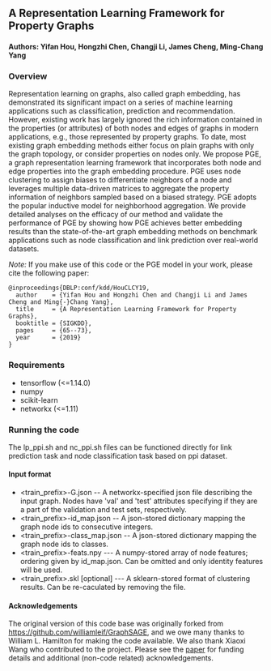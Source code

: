 ## A Representation Learning Framework for Property Graphs

#### Authors: Yifan Hou, Hongzhi Chen, Changji Li, James Cheng, Ming-Chang Yang

### Overview

Representation learning on graphs, also called graph embedding, has demonstrated its significant impact on a series of machine learning applications such as classification, prediction and recommendation. 
However, existing work has largely ignored the rich information contained in the properties (or attributes) of both nodes and edges of graphs in modern applications, e.g., those represented by property graphs. 
To date, most existing graph embedding methods either focus on plain graphs with only the graph topology, or consider properties on nodes only. We propose PGE, a graph representation learning framework that incorporates both node and edge properties into the graph embedding procedure. 
PGE uses node clustering to assign biases to differentiate neighbors of a node and leverages multiple data-driven matrices to aggregate the property information of neighbors sampled based on a biased strategy. PGE adopts the popular inductive model for neighborhood aggregation. 
We provide detailed analyses on the efficacy of our method and validate the performance of PGE by showing how PGE achieves better embedding results than the state-of-the-art graph embedding methods on benchmark applications such as node classification and link prediction over real-world datasets.

*Note:* If you make use of this code or the PGE model in your work, please cite the following paper:

    @inproceedings{DBLP:conf/kdd/HouCLCY19,
      author    = {Yifan Hou and Hongzhi Chen and Changji Li and James Cheng and Ming{-}Chang Yang},
      title     = {A Representation Learning Framework for Property Graphs},
      booktitle = {SIGKDD},
      pages     = {65--73},
      year      = {2019}
    }

### Requirements

* tensorflow (<=1.14.0)
* numpy
* scikit-learn
* networkx (<=1.11)

### Running the code

The lp_ppi.sh and nc_ppi.sh files can be functioned directly for link prediction task and  node classification task based on ppi dataset.

#### Input format

* <train_prefix>-G.json -- A networkx-specified json file describing the input graph. Nodes have 'val' and 'test' attributes specifying if they are a part of the validation and test sets, respectively.
* <train_prefix>-id_map.json -- A json-stored dictionary mapping the graph node ids to consecutive integers.
* <train_prefix>-class_map.json -- A json-stored dictionary mapping the graph node ids to classes.
* <train_prefix>-feats.npy --- A numpy-stored array of node features; ordering given by id_map.json. Can be omitted and only identity features will be used.
* <train_prefix>.skl [optional] --- A sklearn-stored format of clustering results. Can be re-caculated by removing the file.

#### Acknowledgements

The original version of this code base was originally forked from https://github.com/williamleif/GraphSAGE, and we owe many thanks to William L. Hamilton for making the code available.
We also thank Xiaoxi Wang who contributed to the project.
Please see the [paper](https://www.kdd.org/kdd2019/accepted-papers/view/a-representation-learning-framework-for-property-graphs) for funding details and additional (non-code related) acknowledgements.
